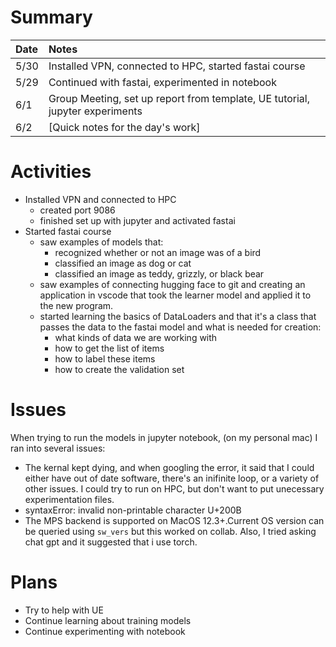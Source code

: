 # Summary

| Date   | Notes
| :----- | :-------------------------------
| 5/30 | Installed VPN, connected to HPC, started fastai course
| 5/29 | Continued with fastai, experimented in notebook
| 6/1  | Group Meeting, set up report from template, UE tutorial, jupyter experiments 
| 6/2 | [Quick notes for the day's work]


# Activities

* Installed VPN and connected to HPC
    * created port 9086
    * finished set up with jupyter and activated fastai
* Started fastai course 
    * saw examples of models that:
        * recognized whether or not an image was of a bird
        * classified an image as dog or cat 
        * classified an image as teddy, grizzly, or black bear 
    * saw examples of connecting hugging face to git and creating an application in vscode that took the learner model and applied it to the new program. 
    * started learning the basics of DataLoaders and that it's a class that passes the data to the fastai model and what is needed for creation: 
        * what kinds of data we are working with
        * how to get the list of items
        * how to label these items
        * how to create the validation set



# Issues

When trying to run the models in jupyter notebook, (on my personal mac) I ran into several issues: 
*  The kernal kept dying, and when googling the error, it said that I could either have out of date software, there's an inifinite loop, 
    or a variety of other issues. I could try to run on HPC, but don't want to put unecessary experimentation files. 
* syntaxError: invalid non-printable character U+200B
* The MPS backend is supported on MacOS 12.3+.Current OS version can be queried using `sw_vers` but this worked on collab. Also, I tried asking chat gpt and it suggested that i use torch. 


# Plans

* Try to help with UE 
* Continue learning about training models
* Continue experimenting with notebook 